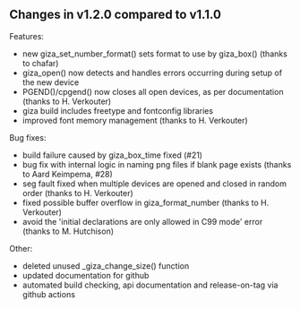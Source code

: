 Changes in v1.2.0 compared to v1.1.0
------------------------------------
Features:
- new giza_set_number_format() sets format to use by giza_box() (thanks to chafar)
- giza_open() now detects and handles errors occurring during setup of the new device
- PGEND()/cpgend() now closes all open devices, as per documentation (thanks to H. Verkouter)
- giza build includes freetype and fontconfig libraries
- improved font memory management (thanks to H. Verkouter)

Bug fixes:
- build failure caused by giza_box_time fixed (#21)
- bug fix with internal logic in naming png files if blank page exists (thanks to Aard Keimpema, #28)
- seg fault fixed when multiple devices are opened and closed in random order (thanks to H. Verkouter)
- fixed possible buffer overflow in giza_format_number (thanks to H. Verkouter)
- avoid the 'initial declarations are only allowed in C99 mode' error (thanks to M. Hutchison)

Other:
- deleted unused _giza_change_size() function
- updated documentation for github
- automated build checking, api documentation and release-on-tag via github actions
